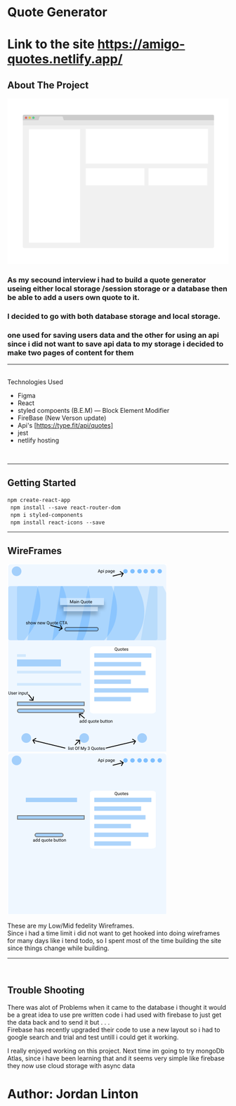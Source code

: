 # Quote Generator  
# Link to the site https://amigo-quotes.netlify.app/
## About The Project
<img src="./src/components/images/aboutProject.png">

### As my secound interview i had to build a quote generator useing either local storage /session storage or a database then be able to add a users own quote to it.   
### I decided to go with both database storage and local storage.
### one used for saving users data and the other for using an api since i did not want to save api data to my storage i decided to make two pages of content for them
<hr>
<br>
Technologies Used

- Figma
- React 
- styled compoents (B.E.M) — Block Element Modifier
- FireBase (New Verson update)
- Api's [https://type.fit/api/quotes]
- jest
- netlify hosting

<br>
<hr>

## Getting Started 


` npm create-react-app  `  
` npm install --save react-router-dom`  
` npm i styled-components`  
` npm install react-icons --save`
<br>
<hr>

## WireFrames

<img src="./src/components/images/ReadMeWireframe1.svg">
<img src="./src/components/images/ReadMeWireframe2.svg">


These are my Low/Mid fedelity Wireframes.  
Since i had a time limit i did not want to get hooked into doing wireframes for many days like i tend todo, so I spent most of the time building the site since things change while building. 
<hr>
<br>

## Trouble Shooting  
There was alot of Problems when it came to the database i thought it would be a  great idea to use pre written code i had used with firebase to just get the data back and to send it but . . .  
Firebase has recently upgraded their code to use a new layout so i had to google search and trial and test untill i could get it working.

I really enjoyed working on this project.
Next time im going to try mongoDb Atlas, since i have been learning that and it seems very simple like firebase they now use cloud storage with async data

# Author: Jordan Linton